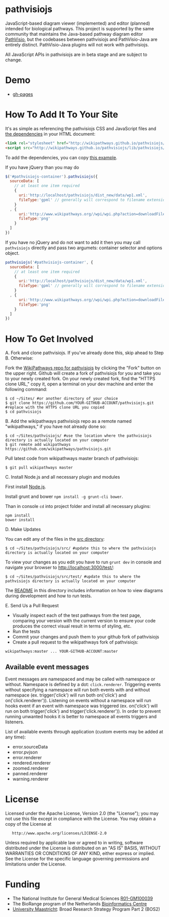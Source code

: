 pathvisiojs
============

JavaScript-based diagram viewer (implemented) and editor (planned) intended for biological pathways. This project is supported by the same community that maintains the Java-based pathway diagram editor [PathVisio](http://www.pathvisio.org/), but the codebases between pathvisiojs and PathVisio-Java are entirely distinct. PathVisio-Java plugins will not work with pathvisiojs.

All JavaScript APIs in pathvisiojs are in beta stage and are subject to change.

Demo
====

* [gh-pages](http://wikipathways.github.io/pathvisiojs/)

How To Add It To Your Site
===================
It's as simple as referencing the pathvisiojs CSS and JavaScript files and [the dependencies](https://github.com/wikipathways/pathvisiojs/tree/gh-pages/lib) in your HTML document:
```HTML
<link rel="stylesheet" href="http://wikipathways.github.io/pathvisiojs/lib/pathvisiojs/css/pathvisiojs.css">
<script src="http://wikipathways.github.io/pathvisiojs/lib/pathvisiojs/js/pathvisiojs.min.js"></script>
```

To add the dependencies, you can copy [this example](https://github.com/wikipathways/pathvisiojs/blob/gh-pages/index.html).

If you have jQuery than you may do

```js
$('#pathvisiojs-container').pathvisiojs({
  sourceData: [
    // at least one item required
    {
      uri:'http://localhost/pathvisiojs/dist_new/data/wp1.xml',
      fileType:'gpml' // generally will correspond to filename extension
    }
  , {
      uri:'http://www.wikipathways.org//wpi/wpi.php?action=downloadFile&type=png&pwTitle=Pathway:WP1',
      fileType:'png'
    }
  ]
})
```

If you have no jQuery and do not want to add it then you may call `pathvisiojs` directly and pass two argumets: container selector and options object.

```js
pathvisiojs('#pathvisiojs-container', {
  sourceData: [
    // at least one item required
    {
      uri:'http://localhost/pathvisiojs/dist_new/data/wp1.xml',
      fileType:'gpml' // generally will correspond to filename extension
    }
  , {
      uri:'http://www.wikipathways.org//wpi/wpi.php?action=downloadFile&type=png&pwTitle=Pathway:WP1',
      fileType:'png'
    }
  ]
})
```

How To Get Involved
===================

A. Fork and clone pathvisiojs. If you've already done this, skip ahead to Step B. Otherwise:

Fork the [WikiPathways repo for pathvisiojs](https://github.com/wikipathways/pathvisiojs/fork) by clicking the "Fork" button on the upper right. Github will create a fork of pathvisiojs for you and take you to your newly created fork. On your newly created fork, find the "HTTPS clone URL," copy it, open a terminal on your dev machine and enter the following command:

```
$ cd ~/Sites/ #or another directory of your choice
$ git clone https://github.com/YOUR-GITHUB-ACCOUNT/pathvisiojs.git #replace with the HTTPS clone URL you copied
$ cd pathvisiojs
```

B. Add the wikipathways pathvisiojs repo as a remote named "wikipathways," if you have not already done so:

```
$ cd ~/Sites/pathvisiojs/ #use the location where the pathvisiojs directory is actually located on your computer
$ git remote add wikipathways https://github.com/wikipathways/pathvisiojs.git
```

Pull latest code from wikipathways master branch of pathvisiojs:

```
$ git pull wikipathways master
```

C. Install Node.js and all necessary plugin and modules

First install [Node.js](http://nodejs.org/).

Install grunt and bower `npm install -g grunt-cli bower`.

Than in console `cd` into project folder and install all necessary plugins:

```
npm install
bower install
```

D. Make Updates

You can edit any of the files in the [src directory](https://github.com/wikipathways/pathvisiojs/tree/master/src):

```
$ cd ~/Sites/pathvisiojs/src/ #update this to where the pathvisiojs directory is actually located on your computer
```

To view your changes as you edit you have to run `grunt dev` in console and navigate your browser to [http://localhost:3000/test/](http://localhost:3000/test/):

```
$ cd ~/Sites/pathvisiojs/src/test/ #update this to where the pathvisiojs directory is actually located on your computer
```

The [README](https://github.com/wikipathways/pathvisiojs/tree/master/test/README.md) in this directory includes information on how to view diagrams during development and how to run tests.

E. Send Us a Pull Request

* Visually inspect each of the test pathways from the test page, comparing your version with the current version to ensure your code produces the correct visual result in terms of styling, etc.
* Run the tests
* Commit your changes and push them to your github fork of pathvisiojs
* Create a pull request to the wikipathways fork of pathvisiojs:
```
wikipathways:master ... YOUR-GITHUB-ACCOUNT:master
```

Available event messages
------------------------

Event messages are namespaced and may be called with namespace or without. Namespace is defined by a dot: `click.renderer`.
Triggering events without specifying a namespace will run both events with and without namespace (ex. trigger('click') will run both on('click') and on('click.renderer')).
Listening on events without a namespace will run hooks event if an event with namespace was triggered (ex. on('click') will run on both trigger('click') and trigger('click.renderer')).
In order to prevent running unwanted hooks it is better to namespace all events triggers and listeners.

List of available events through application (custom events may be added at any time):
* error.sourceData
* error.pvjson
* error.renderer
* rendered.renderer
* zoomed.renderer
* panned.renderer
* warning.renderer

License
=======

   Licensed under the Apache License, Version 2.0 (the "License");
   you may not use this file except in compliance with the License.
   You may obtain a copy of the License at

       http://www.apache.org/licenses/LICENSE-2.0

   Unless required by applicable law or agreed to in writing, software
   distributed under the License is distributed on an "AS IS" BASIS,
   WITHOUT WARRANTIES OR CONDITIONS OF ANY KIND, either express or implied.
   See the License for the specific language governing permissions and
   limitations under the License.


Funding
=======
* The National Institute for General Medical Sciences [R01-GM100039](http://www.nigms.nih.gov/)
* The BioRange program of the Netherlands [Bioinformatics Centre](http://www.nbic.nl/)
* [University Maastricht](http://www.unimaas.nl/default.asp?taal=en): Broad Research Strategy Program Part 2 (BOS2)
